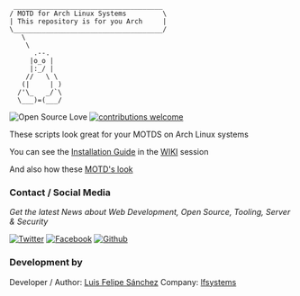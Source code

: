 	 _____________________________________
	/ MOTD for Arch Linux Systems         \
	| This repository is for you Arch     |
	\_____________________________________/
	   \
	    \
	      .--.
	     |o_o |
	     |:_/ |
	    //   \ \
	   (|     | )
	  /'\_   _/`\
	  \___)=(___/
	
![Open Source Love](https://badges.frapsoft.com/os/v1/open-source.svg?v=103)
[![contributions welcome](https://img.shields.io/badge/contributions-welcome-brightgreen.svg?style=flat)](https://github.com/lfelipe1501/Atomic-Yakuake/issues)

These scripts look great for your MOTDS on Arch Linux systems

You can see the [Installation Guide](https://github.com/lfelipe1501/Arch-MOTD/wiki/Installation-Guide) in the [WIKI](https://github.com/lfelipe1501/Arch-MOTD/wiki) session

And also how these [MOTD's look](https://github.com/lfelipe1501/Arch-MOTD/wiki/MOTD-captures)

### Contact / Social Media

*Get the latest News about Web Development, Open Source, Tooling, Server & Security*

[![Twitter](https://github.frapsoft.com/social/twitter.png)](https://twitter.com/lfelipe1501)
[![Facebook](https://github.frapsoft.com/social/facebook.png)](https://www.facebook.com/lfelipe1501)
[![Github](https://github.frapsoft.com/social/github.png)](https://github.com/lfelipe1501)

### Development by

Developer / Author: [Luis Felipe Sánchez](https://github.com/lfelipe1501)
Company: [lfsystems](https://www.lfsystems.xyz)
